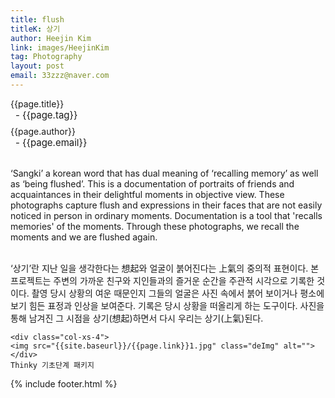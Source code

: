 ```yaml
---
title: flush
titleK: 상기
author: Heejin Kim
link: images/HeejinKim
tag: Photography
layout: post
email: 33zzz@naver.com
---	
```


<div class="container">

<div class="deDep">
{{page.title}}<br>
<p style="font-size:15px; margin:0px; padding:0px 0px 0px 8px; margin:0px 0px 8px 0px;">- {{page.tag}}</p>
{{page.author}}<br>
<p style="font-size:15px; margin:0px; padding:0px 0px 0px 8px;">- {{page.email}}</p>
</div>

<br>

<div class="det lato">

<!--영문-->

‘Sangki’ a korean word that has dual meaning of ‘recalling memory’ as well as ‘being flushed’. This is a documentation of portraits of friends and acquaintances in their delightful moments in objective view. These photographs capture flush and expressions in their faces that are not easily noticed in person in ordinary moments.
Documentation is a tool that 'recalls memories' of the moments. Through these photographs, we recall the moments and we are flushed again.


<!--영문-->

</div>


<div class="noto">
<!--국문-->

<br>
‘상기’란 지난 일을 생각한다는 想起와 얼굴이 붉어진다는 上氣의 중의적 표현이다. 본 프로젝트는 주변의 가까운 친구와 지인들과의 즐거운 순간을 주관적 시각으로 기록한 것이다. 촬영 당시 상황의 여운 때문인지 그들의 얼굴은 사진 속에서 붉어 보이거나 평소에 보기 힘든 표정과 인상을 보여준다. 
기록은 당시 상황을 떠올리게 하는 도구이다. 사진을 통해 남겨진 그 시점을 상기(想起)하면서 다시 우리는 상기(上氣)된다.


<!--국문-->

</div>

<div class="row noto">
	
	<div class="col-xs-4">
	<img src="{{site.baseurl}}/{{page.link}}1.jpg" class="deImg" alt=""></div>
	Thinky 기초단계 패키지
</div>

	

</div> 

{% include footer.html %}